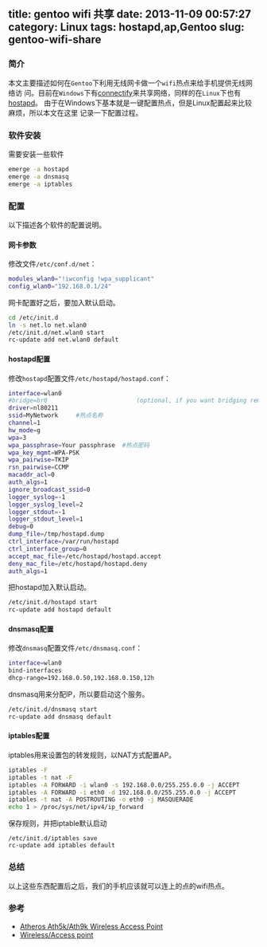 title: gentoo wifi 共享
date: 2013-11-09 00:57:27
category: Linux
tags: hostapd,ap,Gentoo
slug: gentoo-wifi-share
---
### 简介
本文主要描述如何在`Gentoo`下利用无线网卡做一个`wifi`热点来给手机提供无线网络访
问。目前在`Windows`下有[connectify]来共享网络，同样的在`Linux`下也有[hostapd]。
由于在Windows下基本就是一键配置热点，但是Linux配置起来比较麻烦，所以本文在这里
记录一下配置过程。

### 软件安装
需要安装一些软件
```bash
emerge -a hostapd
emerge -a dnsmasq
emerge -a iptables
```

### 配置
以下描述各个软件的配置说明。

#### 网卡参数
修改文件`/etc/conf.d/net`：
```bash
modules_wlan0="!iwconfig !wpa_supplicant"
config_wlan0="192.168.0.1/24"
```

网卡配置好之后，要加入默认启动。
```bash
cd /etc/init.d
ln -s net.lo net.wlan0
/etc/init.d/net.wlan0 start
rc-update add net.wlan0 default
```

#### hostapd配置
修改`hostapd`配置文件`/etc/hostapd/hostapd.conf`：
```bash
interface=wlan0
#bridge=br0                         (optional, if you want bridging remove the #)
driver=nl80211
ssid=MyNetwork     #热点名称
channel=1
hw_mode=g
wpa=3
wpa_passphrase=Your passphrase  #热点密码
wpa_key_mgmt=WPA-PSK
wpa_pairwise=TKIP
rsn_pairwise=CCMP
macaddr_acl=0
auth_algs=1
ignore_broadcast_ssid=0
logger_syslog=-1
logger_syslog_level=2
logger_stdout=-1
logger_stdout_level=1
debug=0
dump_file=/tmp/hostapd.dump
ctrl_interface=/var/run/hostapd
ctrl_interface_group=0
accept_mac_file=/etc/hostapd/hostapd.accept
deny_mac_file=/etc/hostapd/hostapd.deny
auth_algs=1
```
把hostapd加入默认启动。
```bash
/etc/init.d/hostapd start
rc-update add hostapd default
```
#### dnsmasq配置
修改`dnsmasq`配置文件`/etc/dnsmasq.conf`：
```bash
interface=wlan0
bind-interfaces
dhcp-range=192.168.0.50,192.168.0.150,12h
```
dnsmasq用来分配IP，所以要启动这个服务。
```bash
/etc/init.d/dnsmasq start
rc-update add dnsmasq default
```
#### iptables配置
iptables用来设置包的转发规则，以NAT方式配置AP。
```bash
iptables -F
iptables -t nat -F
iptables -A FORWARD -i wlan0 -s 192.168.0.0/255.255.0.0 -j ACCEPT
iptables -A FORWARD -i eth0 -d 192.168.0.0/255.255.0.0 -j ACCEPT
iptables -t nat -A POSTROUTING -o eth0 -j MASQUERADE
echo 1 > /proc/sys/net/ipv4/ip_forward
```
保存规则，并把iptable默认启动
```
/etc/init.d/iptables save
rc-update add iptables default
```

### 总结
以上这些东西配置后之后，我们的手机应该就可以连上的点的wifi热点。

### 参考
* [Atheros Ath5k/Ath9k Wireless Access Point](http://en.gentoo-wiki.com/wiki/Atheros_Ath5k/Ath9k_Wireless_Access_Point#Without_Ethernet_Bridging)
* [Wireless/Access point](http://en.gentoo-wiki.com/wiki/Wireless/Access_point)


[connectify]:http://www.connectify.me/
[hostapd]:http://linuxwireless.org/en/users/Documentation/hostapd
